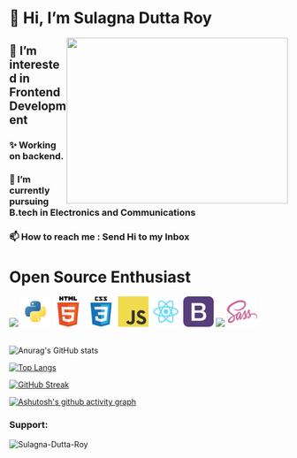 
<h1>👋 Hi, I’m Sulagna Dutta Roy</h1>
<img align='right' src='https://raw.githubusercontent.com/handeebrar/handeebrar/master/img/study.gif' width='400' height='300'>
<h2>👀 I’m interested in Frontend Development</h2>
<h3>✨ Working on backend.</h3>
<h3>🌱 I’m currently pursuing B.tech in Electronics and Communications</h3>
<h3>📫 How to reach me : Send Hi to my Inbox</h3>
<!---
<h1></h1>
Sulagna-Dutta-Roy/Sulagna-Dutta-Roy is a ✨ special ✨ repository because its `README.md` (this file) appears on your GitHub profile.
You can click the Preview link to take a look at your changes.
--->

<h1>Open Source Enthusiast</h1>
<!---------------------------------------->
<code><img src="https://img.icons8.com/color/58/000000/c-plus-plus-logo.png"/></code>
<code><img height="55" src="https://raw.githubusercontent.com/github/explore/80688e429a7d4ef2fca1e82350fe8e3517d3494d/topics/python/python.png"></code>
<code><img height="55" src="https://raw.githubusercontent.com/github/explore/80688e429a7d4ef2fca1e82350fe8e3517d3494d/topics/html/html.png"></code>
<code><img height="55" src="https://raw.githubusercontent.com/github/explore/80688e429a7d4ef2fca1e82350fe8e3517d3494d/topics/css/css.png"></code>
<code><img height="55" src="https://raw.githubusercontent.com/github/explore/80688e429a7d4ef2fca1e82350fe8e3517d3494d/topics/javascript/javascript.png"></code>
<code><img height="55" src="https://raw.githubusercontent.com/github/explore/80688e429a7d4ef2fca1e82350fe8e3517d3494d/topics/react/react.png"></code>
<code><img height="55" src="https://raw.githubusercontent.com/github/explore/80688e429a7d4ef2fca1e82350fe8e3517d3494d/topics/bootstrap/bootstrap.png"></code>
<code><img src="https://img.icons8.com/color/58/000000/mysql-logo.png"/></code>
<code><img height="55" src="https://raw.githubusercontent.com/github/explore/80688e429a7d4ef2fca1e82350fe8e3517d3494d/topics/sass/sass.png"></code>
<br/>
<br/>
 
![Anurag's GitHub stats](https://github-readme-stats.vercel.app/api?username=sulagna-dutta-roy&show_icons=true&theme=radical)


[![Top Langs](https://github-readme-stats.vercel.app/api/top-langs/?username=sulagna-dutta-roy&layout=compact&theme=radical)](https://github.com/sulagna-dutta-roy/github-readme-stats)



[![GitHub Streak](https://github-readme-streak-stats.herokuapp.com/?user=Sulagna-Dutta-Roy&theme=dark)](https://git.io/streak-stats)


[![Ashutosh's github activity graph](https://activity-graph.herokuapp.com/graph?username=sulagna-dutta-roy&theme=react-dark)](https://github.com/sulagna-dutta-roy/github-readme-activity-graph)



<h3 align="left">Support:</h3>
<p><a href="https://www.buymeacoffee.com/Sulagna-Dutta-Roy"> <img align="left" src="https://cdn.buymeacoffee.com/buttons/v2/default-yellow.png" height="50" width="210" alt="Sulagna-Dutta-Roy"/></a></p><br><br>
